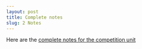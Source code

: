 ```yaml
---
layout: post
title: Complete notes
slug: 2 Notes
---
```


Here are the [complete notes for the competition unit](/materials/competition.complete.pdf)

